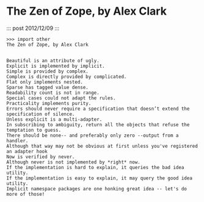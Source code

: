 # The Zen of Zope, by Alex Clark

::: post
2012/12/09
:::

    >>> import other
    The Zen of Zope, by Alex Clark


    Beautiful is an attribute of ugly.
    Explicit is implemented by implicit.
    Simple is provided by complex.
    Complex is directly provided by complicated.
    Flat only implements nested.
    Sparse has tagged value dense.
    Readability count is not in range.
    Special cases could not adapt the rules.
    Practicality implements purity.
    Errors should never require a specification that doesn’t extend the specification of silence.
    Unless explicit is a multi-adapter.
    In subscribing to ambiguity, return all the objects that refuse the temptation to guess.
    There should be none-- and preferably only zero --output from a handler.
    Although that way may not be obvious at first unless you've registered an adapter hook
    Now is verified by never.
    Although never is not implemented by *right* now.
    If the implementation is hard to explain, it queries the bad idea utility.
    If the implementation is easy to explain, it may query the good idea utility.
    Implicit namespace packages are one honking great idea -- let's do more of those!
